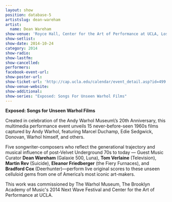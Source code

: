 ```yaml
---
layout: show
position: database-5
artistslug: dean-wareham
artist:
  name: Dean Wareham
show-venue: 'Royce Hall, Center for the Art of Performance at UCLA, Los Angeles, CA, USA'
show-setlist: 
show-date: 2014-10-24
category: 2014
show-radio: 
show-lastfm: 
show-cancelled: 
performers: 
facebook-event-url: 
show-poster-url: 
show-ticket-url: 'http://cap.ucla.edu/calendar/event_detail.asp?id=499'
show-venue-website: 
show-additional: 
show-series: "Exposed: Songs For Unseen Warhol Films"
---
```

<p><strong>Exposed: Songs for Unseen Warhol Films</strong></p><p>Created in celebration of the Andy Warhol Museum\’s 20th Anniversary, this multimedia performance event unveils 15 never-before-seen 1960s films captured by Andy Warhol, featuring Marcel Duchamp, Edie Sedgwick, Donovan, Warhol himself, and others.<p><p>Five songwriter-composers who reflect the generational trajectory and musical influence of post-Velvet Underground 70s to today — Guest Music Curator <b>Dean Wareham </b>(Galaxie 500, Luna), <b>Tom Verlaine</b> (Television), <b>Martin Rev </b>(Suicide), <b>Eleanor Friedberger</b> (the Fiery Furnaces), and <b>Bradford Cox </b>(Deerhunter)—perform live original scores to these unseen celluloid gems from one of America’s most iconic art-makers. <p>This work was commissioned by The Warhol Museum, The Brooklyn Academy of Music's 2014 Next Wave Festival and Center for the Art of Performance at UCLA. </p>
